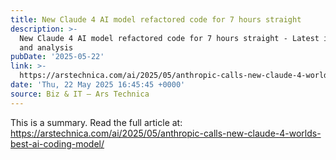 ```yaml
---
title: New Claude 4 AI model refactored code for 7 hours straight
description: >-
  New Claude 4 AI model refactored code for 7 hours straight - Latest insights
  and analysis
pubDate: '2025-05-22'
link: >-
  https://arstechnica.com/ai/2025/05/anthropic-calls-new-claude-4-worlds-best-ai-coding-model/
date: 'Thu, 22 May 2025 16:45:45 +0000'
source: Biz & IT – Ars Technica
---
```



This is a summary. Read the full article at: https://arstechnica.com/ai/2025/05/anthropic-calls-new-claude-4-worlds-best-ai-coding-model/
